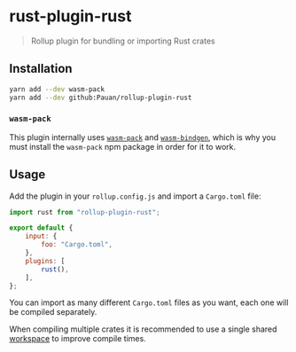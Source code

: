 # rust-plugin-rust

> Rollup plugin for bundling or importing Rust crates

## Installation

```sh
yarn add --dev wasm-pack
yarn add --dev github:Pauan/rollup-plugin-rust
```

### `wasm-pack`

This plugin internally uses [`wasm-pack`](https://rustwasm.github.io/wasm-pack/) and [`wasm-bindgen`](https://rustwasm.github.io/docs/wasm-bindgen/), which is why you must install the `wasm-pack` npm package in order for it to work.

## Usage

Add the plugin in your `rollup.config.js` and import a `Cargo.toml` file:

```js
import rust from "rollup-plugin-rust";

export default {
    input: {
        foo: "Cargo.toml",
    },
    plugins: [
        rust(),
    ],
};
```

You can import as many different `Cargo.toml` files as you want, each one will be compiled separately.

When compiling multiple crates it is recommended to use a single shared [workspace](https://doc.rust-lang.org/cargo/reference/manifest.html#the-workspace-section) to improve compile times.
